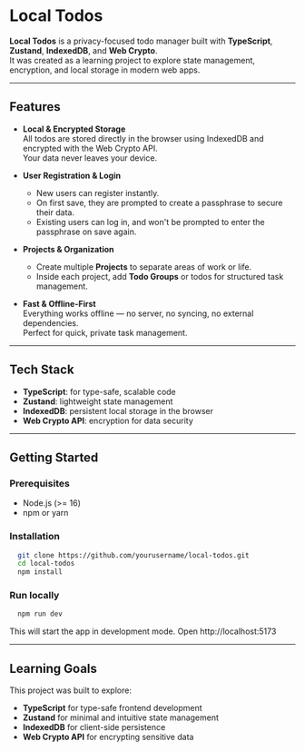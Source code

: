 # Local Todos

**Local Todos** is a privacy-focused todo manager built with **TypeScript**, **Zustand**, **IndexedDB**, and **Web Crypto**.  
It was created as a learning project to explore state management, encryption, and local storage in modern web apps.

---

## Features

- **Local & Encrypted Storage**  
  All todos are stored directly in the browser using IndexedDB and encrypted with the Web Crypto API.  
  Your data never leaves your device.

- **User Registration & Login**  
  - New users can register instantly.  
  - On first save, they are prompted to create a passphrase to secure their data.  
  - Existing users can log in, and won't be prompted to enter the passphrase on save again.

- **Projects & Organization**  
  - Create multiple **Projects** to separate areas of work or life.  
  - Inside each project, add **Todo Groups** or todos for structured task management.

- **Fast & Offline-First**  
  Everything works offline — no server, no syncing, no external dependencies.  
  Perfect for quick, private task management.

---

## Tech Stack

- **TypeScript**: for type-safe, scalable code  
- **Zustand**: lightweight state management  
- **IndexedDB**: persistent local storage in the browser  
- **Web Crypto API**: encryption for data security  

---

## Getting Started

### Prerequisites
- Node.js (>= 16)
- npm or yarn

### Installation
```bash
  git clone https://github.com/yourusername/local-todos.git
  cd local-todos
  npm install
```

### Run locally
```bash
  npm run dev
```

This will start the app in development mode.
Open http://localhost:5173

---

## Learning Goals

This project was built to explore:

- **TypeScript** for type-safe frontend development
- **Zustand** for minimal and intuitive state management
- **IndexedDB** for client-side persistence
- **Web Crypto API** for encrypting sensitive data